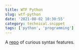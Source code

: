 ```yaml
---
title: WTF Python
slug: wtf-python
date: '2021-08-02 10:30:55'
category: technical.snippet
tags: ['python', 'programming']
---
```


A [repo](https://github.com/satwikkansal/wtfpython) of curious syntax features.
